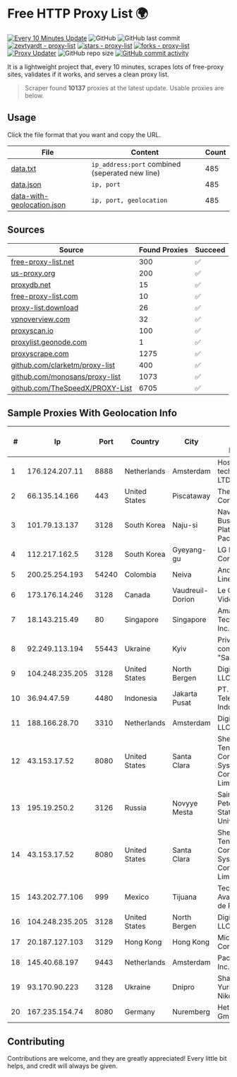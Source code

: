 
# Free HTTP Proxy List 🌍

[![Every 10 Minutes Update](https://github.com/mertguvencli/http-proxy-list/actions/workflows/main.yml/badge.svg?branch=main)](https://github.com/mertguvencli/http-proxy-list/actions/workflows/main.yml)
![GitHub](https://img.shields.io/github/license/mertguvencli/http-proxy-list)
![GitHub last commit](https://img.shields.io/github/last-commit/mertguvencli/http-proxy-list)
[![zevtyardt - proxy-list](https://img.shields.io/static/v1?label=zevtyardt&message=proxy-list&color=blue&logo=github)](https://github.com/zevtyardt/proxy-list "Go to GitHub repo")
[![stars - proxy-list](https://img.shields.io/github/stars/zevtyardt/proxy-list?style=social)](https://github.com/zevtyardt/proxy-list)
[![forks - proxy-list](https://img.shields.io/github/forks/zevtyardt/proxy-list?style=social)](https://github.com/zevtyardt/proxy-list)
[![Proxy Updater](https://github.com/zevtyardt/proxy-list/workflows/Proxy%20Updater/badge.svg)](https://github.com/zevtyardt/proxy-list/actions?query=workflow:"Proxy+Updater")
![GitHub repo size](https://img.shields.io/github/repo-size/zevtyardt/proxy-list)
[![GitHub commit activity](https://img.shields.io/github/commit-activity/m/zevtyardt/proxy-list?logo=commits)](https://github.com/zevtyardt/proxy-list/commits/main)

It is a lightweight project that, every 10 minutes, scrapes lots of free-proxy sites, validates if it works, and serves a clean proxy list.

> Scraper found **10137** proxies at the latest update. Usable proxies are below.

## Usage

Click the file format that you want and copy the URL.

|File|Content|Count|
|----|-------|-----|
|[data.txt](https://raw.githubusercontent.com/mertguvencli/http-proxy-list/main/proxy-list/data.txt)|`ip_address:port` combined (seperated new line)|485|
|[data.json](https://raw.githubusercontent.com/mertguvencli/http-proxy-list/main/proxy-list/data.json)|`ip, port`|485|
|[data-with-geolocation.json](https://raw.githubusercontent.com/mertguvencli/http-proxy-list/main/proxy-list/data-with-geolocation.json)|`ip, port, geolocation`|485|

## Sources

|Source|Found Proxies|Succeed|
|------|-------------|-------|
|[free-proxy-list.net](https://free-proxy-list.net)|300|✅|
|[us-proxy.org](https://www.us-proxy.org)|200|✅|
|[proxydb.net](http://proxydb.net)|15|✅|
|[free-proxy-list.com](https://free-proxy-list.com/?page=&port=&type%5B%5D=http&type%5B%5D=https&up_time=0&search=Search)|10|✅|
|[proxy-list.download](https://www.proxy-list.download/HTTP)|26|✅|
|[vpnoverview.com](https://vpnoverview.com/privacy/anonymous-browsing/free-proxy-servers)|32|✅|
|[proxyscan.io](https://www.proxyscan.io)|100|✅|
|[proxylist.geonode.com](https://proxylist.geonode.com/api/proxy-list?limit=300&page=1&sort_by=lastChecked&sort_type=desc&protocols=http,https)|1|✅|
|[proxyscrape.com](https://api.proxyscrape.com/v2/?request=displayproxies&protocol=http&timeout=10000&country=all&ssl=all&anonymity=all)|1275|✅|
|[github.com/clarketm/proxy-list](https://raw.githubusercontent.com/clarketm/proxy-list/master/proxy-list-raw.txt)|400|✅|
|[github.com/monosans/proxy-list](https://raw.githubusercontent.com/monosans/proxy-list/main/proxies/http.txt)|1073|✅|
|[github.com/TheSpeedX/PROXY-List](https://raw.githubusercontent.com/TheSpeedX/PROXY-List/master/http.txt)|6705|✅|


## Sample Proxies With Geolocation Info

|#|Ip|Port|Country|City|Internet Service Provider|
|-|--|----|-------|----|-------------------------|
|1|176.124.207.11|8888|Netherlands|Amsterdam|Hosting technology LTD|
|2|66.135.14.166|443|United States|Piscataway|The Constant Company, LLC|
|3|101.79.13.137|3128|South Korea|Naju-si|Naver Business Platform Asia Pacific Pte. Ltd.|
|4|112.217.162.5|3128|South Korea|Gyeyang-gu|LG DACOM Corporation|
|5|200.25.254.193|54240|Colombia|Neiva|Andinet ON Line|
|6|173.176.14.246|3128|Canada|Vaudreuil-Dorion|Le Groupe Videotron Ltee|
|7|18.143.215.49|80|Singapore|Singapore|Amazon Technologies Inc.|
|8|92.249.113.194|55443|Ukraine|Kyiv|Private "Stock company "Sater"|
|9|104.248.235.205|3128|United States|North Bergen|DigitalOcean, LLC|
|10|36.94.47.59|4480|Indonesia|Jakarta Pusat|PT. Telekomunikasi Indonesia|
|11|188.166.28.70|3310|Netherlands|Amsterdam|DigitalOcean, LLC|
|12|43.153.17.52|8080|United States|Santa Clara|Shenzhen Tencent Computer Systems Company Limited|
|13|195.19.250.2|3126|Russia|Novyye Mesta|Saint Petersburg State University|
|14|43.153.17.52|8080|United States|Santa Clara|Shenzhen Tencent Computer Systems Company Limited|
|15|143.202.77.106|999|Mexico|Tijuana|Tecnologías Avanzadas S. de R.L. de C.V.|
|16|104.248.235.205|3128|United States|North Bergen|DigitalOcean, LLC|
|17|20.187.127.103|3129|Hong Kong|Hong Kong|Microsoft Corporation|
|18|145.40.68.197|9443|Netherlands|Amsterdam|Packet Host, Inc.|
|19|93.170.90.223|3128|Ukraine|Dnipro|Shaporenko Yuri Nikolaevich|
|20|167.235.154.74|8080|Germany|Nuremberg|Hetzner Online GmbH|



## Contributing

Contributions are welcome, and they are greatly appreciated! Every
little bit helps, and credit will always be given.

